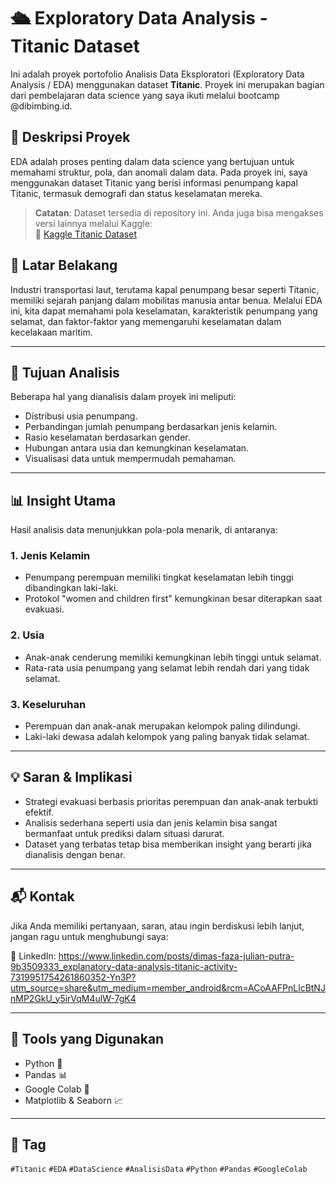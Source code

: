 # 🛳️ Exploratory Data Analysis - Titanic Dataset

Ini adalah proyek portofolio Analisis Data Eksploratori (Exploratory Data Analysis / EDA) menggunakan dataset **Titanic**. Proyek ini merupakan bagian dari pembelajaran data science yang saya ikuti melalui bootcamp @dibimbing.id.

## 📌 Deskripsi Proyek

EDA adalah proses penting dalam data science yang bertujuan untuk memahami struktur, pola, dan anomali dalam data. Pada proyek ini, saya menggunakan dataset Titanic yang berisi informasi penumpang kapal Titanic, termasuk demografi dan status keselamatan mereka.

> **Catatan**: Dataset tersedia di repository ini. Anda juga bisa mengakses versi lainnya melalui Kaggle:  
> 🔗 [Kaggle Titanic Dataset](https://www.kaggle.com/datasets)

## 🌊 Latar Belakang

Industri transportasi laut, terutama kapal penumpang besar seperti Titanic, memiliki sejarah panjang dalam mobilitas manusia antar benua. Melalui EDA ini, kita dapat memahami pola keselamatan, karakteristik penumpang yang selamat, dan faktor-faktor yang memengaruhi keselamatan dalam kecelakaan maritim.

---

## 🎯 Tujuan Analisis

Beberapa hal yang dianalisis dalam proyek ini meliputi:

- Distribusi usia penumpang.
- Perbandingan jumlah penumpang berdasarkan jenis kelamin.
- Rasio keselamatan berdasarkan gender.
- Hubungan antara usia dan kemungkinan keselamatan.
- Visualisasi data untuk mempermudah pemahaman.

---

## 📊 Insight Utama

Hasil analisis data menunjukkan pola-pola menarik, di antaranya:

### 1. Jenis Kelamin
- Penumpang perempuan memiliki tingkat keselamatan lebih tinggi dibandingkan laki-laki.
- Protokol "women and children first" kemungkinan besar diterapkan saat evakuasi.

### 2. Usia
- Anak-anak cenderung memiliki kemungkinan lebih tinggi untuk selamat.
- Rata-rata usia penumpang yang selamat lebih rendah dari yang tidak selamat.

### 3. Keseluruhan
- Perempuan dan anak-anak merupakan kelompok paling dilindungi.
- Laki-laki dewasa adalah kelompok yang paling banyak tidak selamat.

---

## 💡 Saran & Implikasi

- Strategi evakuasi berbasis prioritas perempuan dan anak-anak terbukti efektif.
- Analisis sederhana seperti usia dan jenis kelamin bisa sangat bermanfaat untuk prediksi dalam situasi darurat.
- Dataset yang terbatas tetap bisa memberikan insight yang berarti jika dianalisis dengan benar.

---

## 📬 Kontak

Jika Anda memiliki pertanyaan, saran, atau ingin berdiskusi lebih lanjut, jangan ragu untuk menghubungi saya:

🔗 LinkedIn: https://www.linkedin.com/posts/dimas-faza-julian-putra-9b3509333_explanatory-data-analysis-titanic-activity-7319951754261860352-Yn3P?utm_source=share&utm_medium=member_android&rcm=ACoAAFPnLlcBtNJnMP2GkU_y5irVqM4ulW-7gK4

---

## 🧰 Tools yang Digunakan

- Python 🐍
- Pandas 📊
- Google Colab 📓
- Matplotlib & Seaborn 📈

---

## 🔖 Tag

`#Titanic` `#EDA` `#DataScience` `#AnalisisData` `#Python` `#Pandas` `#GoogleColab`

